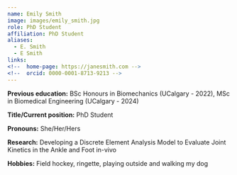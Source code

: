 ```yaml
---
name: Emily Smith
image: images/emily_smith.jpg
role: PhD Student
affiliation: PhD Student
aliases:
  - E. Smith
  - E Smith
links:
<!--  home-page: https://janesmith.com -->
<!--  orcid: 0000-0001-8713-9213 -->
---
```

**Previous education:** 
BSc Honours in Biomechanics (UCalgary - 2022), MSc in Biomedical Engineering (UCalgary - 2024)  

**Title/Current position:** 
PhD Student  

**Pronouns:** She/Her/Hers  

**Research:** Developing a Discrete Element Analysis Model to Evaluate Joint Kinetics in the Ankle and Foot in-vivo  

**Hobbies:** Field hockey, ringette, playing outside and walking my dog
